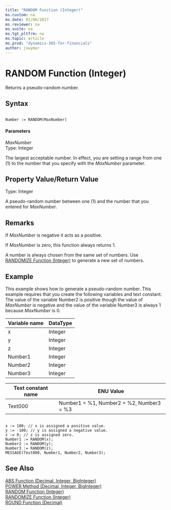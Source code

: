 ```yaml
---
title: "RANDOM Function (Integer)"
ms.custom: na
ms.date: 01/06/2017
ms.reviewer: na
ms.suite: na
ms.tgt_pltfrm: na
ms.topic: article
ms.prod: "dynamics-365-for-financials"
author: jswymer
---
```

# RANDOM Function (Integer)
Returns a pseudo-random number.  

## Syntax  

```  

Number := RANDOM(MaxNumber)  
```  

#### Parameters  
 *MaxNumber*  
 Type: Integer  

 The largest acceptable number. In effect, you are setting a range from one \(1\) to the number that you specify with the *MaxNumber* parameter.  

## Property Value/Return Value  
 Type: Integer  

 A pseudo-random number between one \(1\) and the number that you entered for *MaxNumber*.  

## Remarks  
 If *MaxNumber* is negative it acts as a positive.  

 If *MaxNumber* is zero, this function always returns 1.  

 A number is always chosen from the same set of numbers. Use [RANDOMIZE Function \(Integer\)](devenv-randomize-function-integer.md) to generate a new set of numbers.  

## Example  
 This example shows how to generate a pseudo-random number. This example requires that you create the following variables and text constant. The value of the variable Number2 is positive though the value of *MaxNumber* is negative and the value of the variable Number3 is always 1 because *MaxNumber* is 0.  

|Variable name|DataType|  
|-------------------|--------------|  
|x|Integer|  
|y|Integer|  
|z|Integer|  
|Number1|Integer|  
|Number2|Integer|  
|Number3|Integer|  

|Text constant name|ENU Value|  
|------------------------|---------------|  
|Text000|Number1 = %1, Number2 = %2, Number3 = %3|  

```  

x := 100; // x is assigned a positive value.  
y := -100; // y is assigned a negative value.  
z := 0; // z is assigned zero.  
Number1 := RANDOM(x);  
Number2 := RANDOM(y);  
Number3 := RANDOM(z);  
MESSAGE(Text000, Number1, Number2, Number3);  
```  

## See Also  
 [ABS Function \(Decimal, Integer, BigInteger\)](devenv-abs-function-decimal-integer-biginteger.md)  
 [POWER Method \(Decimal, Integer, BigInteger\)](devenv-POWER-Method-Decimal-Integer-BigInteger.md)  
 [RANDOM Function \(Integer\)](devenv-random-function-integer.md)   
 [RANDOMIZE Function \(Integer\)](devenv-randomize-function-integer.md)   
 [ROUND Function \(Decimal\)](devenv-round-function-decimal.md)
